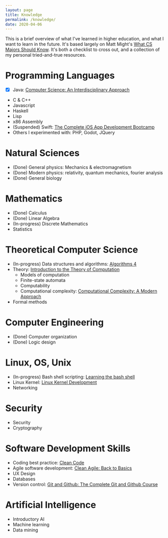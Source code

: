 ```yaml
---
layout: page
title: Knowledge
permalink: /knowledge/
date: 2020-04-06
---
```


This is a brief overview of what I've learned in higher education, and what I want to learn in the future. It's based largely on Matt Might's [What CS Majors Should Know](http://matt.might.net/articles/what-cs-majors-should-know/). It's both a checklist to cross out, and a collection of my personal tried-and-true resources.

# Programming Languages

* [x] Java: [Computer Science: An Interdisciplinary Approach](https://introcs.cs.princeton.edu/java/home/)
* C & C++
* Javascript
* Haskell
* Lisp
* x86 Assembly
* (Suspended) Swift: [The Complete iOS App Development Bootcamp](https://www.udemy.com/course/ios-13-app-development-bootcamp/)
* Others I experimented with: PHP, Godot, JQuery

# Natural Sciences

* (Done) General physics: Mechanics & electromagnetism
* (Done) Modern physics: relativity, quantum mechanics, fourier analysis
* (Done) General biology

# Mathematics

* (Done) Calculus
* (Done) Linear Algebra
* (In-progress) Discrete Mathematics
* Statistics

# Theoretical Computer Science

* (In-progress) Data structures and algorithms: [Algorithms 4](https://algs4.cs.princeton.edu/home/)
* Theory: [Introduction to the Theory of Computation](https://www.goodreads.com/book/show/400716.Introduction_to_the_Theory_of_Computation)
	* Models of computation
	* Finite-state automata
	* Computability
	* Computational complexity: [Computational Complexity: A Modern Approach](http://theory.cs.princeton.edu/complexity/)
* Formal methods

# Computer Engineering

* (Done) Computer organization
* (Done) Logic design

# Linux, OS, Unix

* (In-progress) Bash shell scripting: [Learning the bash shell](http://shop.oreilly.com/product/9780596009656.do)
* Linux Kernel: [Linux Kernel Development](https://www.amazon.com/gp/product/0672329468/ref=as_li_ss_tl?ie=UTF8&tag=ucmbread-20&linkCode=as2&camp=217145&creative=399369&creativeASIN=0672329468)
* Networking

# Security

* Security
* Cryptography

# Software Development Skills

* Coding best practice: [Clean Code](https://learning.oreilly.com/library/view/clean-code/9780136083238/)
* Agile software development: [Clean Agile: Back to Basics](https://learning.oreilly.com/library/view/clean-agile-back/9780135782002/)
* UX Design
* Databases
* Version control: [Git and Github: The Complete Git and Github Course](https://learning.oreilly.com/videos/git-and-github/9781800204003)

# Artificial Intelligence

* Introductory AI
* Machine learning
* Data mining
